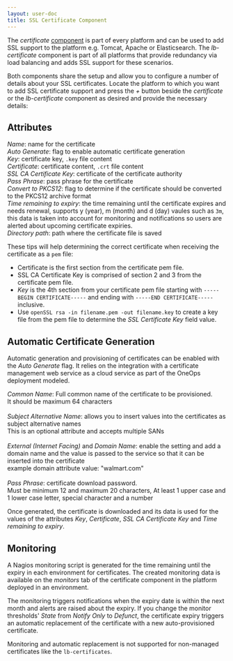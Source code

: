```yaml
---
layout: user-doc
title: SSL Certificate Component
---
```


The _certificate_ [component](./components.html) is part of every platform and can be used to add SSL support to the
platform e.g. Tomcat, Apache or Elasticsearch. The _lb-certificate_ component is part of all platforms that provide
redundancy via load balancing and adds SSL support for these scenarios.

Both components share the setup and allow you to configure a number of details about your SSL certificates. Locate the
platform to which you want to add SSL certificate support and press the _+_ button beside the _certificate_ or the
_lb-certificate_ component as desired and provide the necessary details:


## Attributes

_Name_: name for the certificate<br>
_Auto Generate_: flag to enable automatic certificate generation<br>
_Key_: certificate key, `.key` file content<br>
_Certificate_: certificate content, `.crt` file content<br>
_SSL CA Certificate Key_: certificate of the certificate authority<br>
_Pass Phrase_: pass phrase for the certificate<br>
_Convert to PKCS12_: flag to determine if the certificate should be converted to the PKCS12 archive format<br>
_Time remaining to expiry_: the time remaining until the certificate expires and needs renewal, supports y (year),
m (month) and d (day) vaules such as `3m`, this data is taken into account for monitoring and notifications so users
are alerted about upcoming certificate expiries.<br>
_Directory path_: path where the certificate file is saved<br>


These tips will help determining the correct certificate when receiving the certificate as a `pem` file:

* Certificate is the first section from the certificate pem file.
* SSL CA Certificate Key is comprised of section 2 and 3 from the certificate pem file.
* _Key_ is the 4th section from your certificate pem file starting with `-----BEGIN CERTIFICATE-----` and ending with
`-----END CERTIFICATE-----` inclusive.
* Use `openSSL rsa -in filename.pem -out filename.key` to create a key file from the pem file to determine the
_SSL Certificate Key_ field value.

## Automatic Certificate Generation

Automatic generation and provisioning of certificates can be enabled with the _Auto Generate_ flag. It relies on the
integration with a certificate management web service as a cloud service as part of the OneOps deployment modeled.

_Common Name_: Full common name of the certificate to be provisioned.<br/>
It should be maximum 64 characters<br/><br/>
_Subject Alternative Name_: allows you to insert values into the certificates as subject alternative names<br/>
This is an optional attribute and accepts multiple SANs<br/><br/>
_External (Internet Facing)_ and _Domain Name_: enable the setting and add a domain name and the value is passed to the
service so that it can be inserted into the certificate<br/>
example domain attribute value: "walmart.com"</br></br>
_Pass Phrase_: certificate download password. </br> Must be minimum 12 and maximum 20 characters, At least 1 upper case and 1 lower case letter, special character and a number

Once generated, the certificate is downloaded and its data is used for the values of the attributes _Key_,
_Certificate_, _SSL CA Certificate Key_ and _Time remaining to expiry_.

## Monitoring

A Nagios monitoring script is generated for the time remaining until the expiry in each environment for certificates.
The created monitoring data is available on the _monitors_ tab of the certificate component in the platform deployed in
an environment.

The monitoring triggers notifications when the expiry date is within the next month and alerts are raised about the
expiry. If you change the monitor thresholds' _State_ from _Notify Only_ to _Defunct_, the certificate expiry triggers
an automatic replacement of the certificate with a new auto-provisioned certificate.

Monitoring and automatic replacement is not supported for non-managed certificates like the `lb-certificates`.
